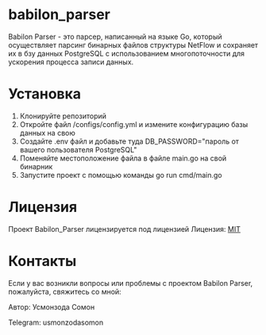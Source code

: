 # babilon_parser
Babilon Parser - это парсер, написанный на языке Go, который осуществляет парсинг бинарных файлов структуры NetFlow и сохраняет их в бзу данных PostgreSQL с использованием многопоточности для ускорения процесса записи данных.

# Установка
1. Клонируйте репозиторий
2. Откройте файл /configs/config.yml и измените конфигурацию базы данных на свою
3. Создайте .env файл и добавьте туда DB_PASSWORD="пароль от вашего пользователя PostgreSQL"
4. Поменяйте местоположение файла в файле main.go на свой бинарник
5. Запустите проект с помощью команды go run cmd/main.go

# Лицензия
Проект Babilon_Parser лицензируется под лицензией Лицензия: [MIT](LICENSE)

# Контакты
Если у вас возникли вопросы или проблемы с проектом Babilon Parser, пожалуйста, свяжитесь со мной:

Автор: Усмонзода Сомон

Telegram: usmonzodasomon 
